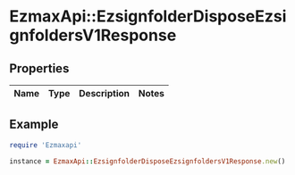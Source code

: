 # EzmaxApi::EzsignfolderDisposeEzsignfoldersV1Response

## Properties

| Name | Type | Description | Notes |
| ---- | ---- | ----------- | ----- |

## Example

```ruby
require 'Ezmaxapi'

instance = EzmaxApi::EzsignfolderDisposeEzsignfoldersV1Response.new()
```

